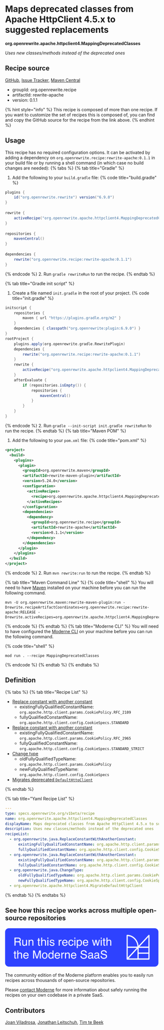 # Maps deprecated classes from Apache HttpClient 4.5.x to suggested replacements

**org.openrewrite.apache.httpclient4.MappingDeprecatedClasses**

_Uses new classes/methods instead of the deprecated ones_

## Recipe source

[GitHub](https://github.com/openrewrite/rewrite-apache/blob/main/src/main/resources/META-INF/rewrite/apache-httpclient-4-5.yml), [Issue Tracker](https://github.com/openrewrite/rewrite-apache/issues), [Maven Central](https://central.sonatype.com/artifact/org.openrewrite.recipe/rewrite-apache/0.1.1/jar)

* groupId: org.openrewrite.recipe
* artifactId: rewrite-apache
* version: 0.1.1

{% hint style="info" %}
This recipe is composed of more than one recipe. If you want to customize the set of recipes this is composed of, you can find and copy the GitHub source for the recipe from the link above.
{% endhint %}

## Usage

This recipe has no required configuration options. It can be activated by adding a dependency on `org.openrewrite.recipe:rewrite-apache:0.1.1` in your build file or by running a shell command (in which case no build changes are needed): 
{% tabs %}
{% tab title="Gradle" %}
1. Add the following to your `build.gradle` file:
{% code title="build.gradle" %}
```groovy
plugins {
    id("org.openrewrite.rewrite") version("6.9.0")
}

rewrite {
    activeRecipe("org.openrewrite.apache.httpclient4.MappingDeprecatedClasses")
}

repositories {
    mavenCentral()
}

dependencies {
    rewrite("org.openrewrite.recipe:rewrite-apache:0.1.1")
}
```
{% endcode %}
2. Run `gradle rewriteRun` to run the recipe.
{% endtab %}

{% tab title="Gradle init script" %}
1. Create a file named `init.gradle` in the root of your project.
{% code title="init.gradle" %}
```groovy
initscript {
    repositories {
        maven { url "https://plugins.gradle.org/m2" }
    }
    dependencies { classpath("org.openrewrite:plugin:6.9.0") }
}
rootProject {
    plugins.apply(org.openrewrite.gradle.RewritePlugin)
    dependencies {
        rewrite("org.openrewrite.recipe:rewrite-apache:0.1.1")
    }
    rewrite {
        activeRecipe("org.openrewrite.apache.httpclient4.MappingDeprecatedClasses")
    }
    afterEvaluate {
        if (repositories.isEmpty()) {
            repositories {
                mavenCentral()
            }
        }
    }
}
```
{% endcode %}
2. Run `gradle --init-script init.gradle rewriteRun` to run the recipe.
{% endtab %}
{% tab title="Maven POM" %}
1. Add the following to your `pom.xml` file:
{% code title="pom.xml" %}
```xml
<project>
  <build>
    <plugins>
      <plugin>
        <groupId>org.openrewrite.maven</groupId>
        <artifactId>rewrite-maven-plugin</artifactId>
        <version>5.24.0</version>
        <configuration>
          <activeRecipes>
            <recipe>org.openrewrite.apache.httpclient4.MappingDeprecatedClasses</recipe>
          </activeRecipes>
        </configuration>
        <dependencies>
          <dependency>
            <groupId>org.openrewrite.recipe</groupId>
            <artifactId>rewrite-apache</artifactId>
            <version>0.1.1</version>
          </dependency>
        </dependencies>
      </plugin>
    </plugins>
  </build>
</project>
```
{% endcode %}
2. Run `mvn rewrite:run` to run the recipe.
{% endtab %}

{% tab title="Maven Command Line" %}
{% code title="shell" %}
You will need to have [Maven](https://maven.apache.org/download.cgi) installed on your machine before you can run the following command.

```shell
mvn -U org.openrewrite.maven:rewrite-maven-plugin:run -Drewrite.recipeArtifactCoordinates=org.openrewrite.recipe:rewrite-apache:RELEASE -Drewrite.activeRecipes=org.openrewrite.apache.httpclient4.MappingDeprecatedClasses
```
{% endcode %}
{% endtab %}
{% tab title="Moderne CLI" %}
You will need to have configured the [Moderne CLI](https://docs.moderne.io/moderne-cli/cli-intro) on your machine before you can run the following command.

{% code title="shell" %}
```shell
mod run . --recipe MappingDeprecatedClasses
```
{% endcode %}
{% endtab %}
{% endtabs %}

## Definition

{% tabs %}
{% tab title="Recipe List" %}
* [Replace constant with another constant](../../java/replaceconstantwithanotherconstant.md)
  * existingFullyQualifiedConstantName: `org.apache.http.client.params.CookiePolicy.RFC_2109`
  * fullyQualifiedConstantName: `org.apache.http.client.config.CookieSpecs.STANDARD`
* [Replace constant with another constant](../../java/replaceconstantwithanotherconstant.md)
  * existingFullyQualifiedConstantName: `org.apache.http.client.params.CookiePolicy.RFC_2965`
  * fullyQualifiedConstantName: `org.apache.http.client.config.CookieSpecs.STANDARD_STRICT`
* [Change type](../../java/changetype.md)
  * oldFullyQualifiedTypeName: `org.apache.http.client.params.CookiePolicy`
  * newFullyQualifiedTypeName: `org.apache.http.client.config.CookieSpecs`
* [Migrates deprecated `DefaultHttpClient`](../../apache/httpclient4/migratedefaulthttpclient.md)

{% endtab %}

{% tab title="Yaml Recipe List" %}
```yaml
---
type: specs.openrewrite.org/v1beta/recipe
name: org.openrewrite.apache.httpclient4.MappingDeprecatedClasses
displayName: Maps deprecated classes from Apache HttpClient 4.5.x to suggested replacements
description: Uses new classes/methods instead of the deprecated ones
recipeList:
  - org.openrewrite.java.ReplaceConstantWithAnotherConstant:
      existingFullyQualifiedConstantName: org.apache.http.client.params.CookiePolicy.RFC_2109
      fullyQualifiedConstantName: org.apache.http.client.config.CookieSpecs.STANDARD
  - org.openrewrite.java.ReplaceConstantWithAnotherConstant:
      existingFullyQualifiedConstantName: org.apache.http.client.params.CookiePolicy.RFC_2965
      fullyQualifiedConstantName: org.apache.http.client.config.CookieSpecs.STANDARD_STRICT
  - org.openrewrite.java.ChangeType:
      oldFullyQualifiedTypeName: org.apache.http.client.params.CookiePolicy
      newFullyQualifiedTypeName: org.apache.http.client.config.CookieSpecs
  - org.openrewrite.apache.httpclient4.MigrateDefaultHttpClient

```
{% endtab %}
{% endtabs %}

## See how this recipe works across multiple open-source repositories

[![Moderne Link Image](/.gitbook/assets/ModerneRecipeButton.png)](https://app.moderne.io/recipes/org.openrewrite.apache.httpclient4.MappingDeprecatedClasses)

The community edition of the Moderne platform enables you to easily run recipes across thousands of open-source repositories.

Please [contact Moderne](https://moderne.io/product) for more information about safely running the recipes on your own codebase in a private SaaS.

## Contributors
[Joan Viladrosa](mailto:joan@moderne.io), [Jonathan Leitschuh](mailto:jonathan.leitschuh@gmail.com), [Tim te Beek](mailto:timtebeek@gmail.com)
